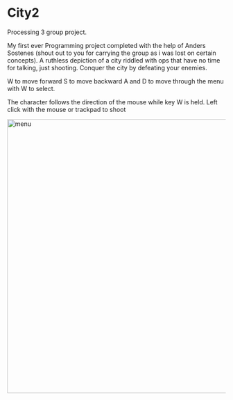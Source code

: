 # City2

Processing 3 group project.

My first ever Programming project completed with the help of Anders Sostenes (shout out to you for carrying the group as i was lost on certain concepts). 
A ruthless depiction of a city riddled with ops that have no time for talking, just shooting. Conquer the city by defeating your enemies.


W to move forward
S to move backward
A and D to move through the menu with W to select.

The character follows the direction of the mouse while key W is held.
Left click with the mouse or trackpad to shoot

<img width="630" alt="menu" src="https://user-images.githubusercontent.com/34945097/119360314-7cc03200-bc78-11eb-9c88-898ffea3e5c0.png">
